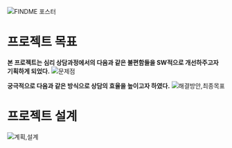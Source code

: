 ![FINDME 포스터](https://user-images.githubusercontent.com/49577850/102770389-695a2380-43c7-11eb-98f6-cf81f62cd576.png)

# 프로젝트 목표

**본 프로젝트는 심리 상담과정에서의 다음과 같은 불편함들을 SW적으로 개선하주고자 기획하게 되었다.**
![문제점](https://user-images.githubusercontent.com/49577850/102770538-acb49200-43c7-11eb-8ea9-e8b085c0f4bf.png)


**궁극적으로 다음과 같은 방식으로 상담의 효율을 높이고자 하였다.**
![해결방안,최종목표](https://user-images.githubusercontent.com/49577850/102770804-17fe6400-43c8-11eb-83af-68dadfebadd9.png)




# 프로젝트 설계 
![계획,설계](https://user-images.githubusercontent.com/49577850/102771212-e0dc8280-43c8-11eb-9f21-f5faa62cd1c6.png)
